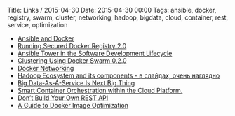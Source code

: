 Title: Links / 2015-04-30
Date: 2015-04-30 00:00
Tags: ansible, docker, registry, swarm, cluster, networking, hadoop, bigdata, cloud, container, rest, service, optimization

- [Ansible and Docker](https://developer.rackspace.com/blog/ansible-and-docker/)
- [Running Secured Docker Registry 2.0](http://container-solutions.com/2015/04/running-secured-docker-registry-2-0/)
- [Ansible Tower in the Software Development Lifecycle](http://devops.com/blogs/ansible-tower-in-the-software-development-lifecycle/)
- [Clustering Using Docker Swarm 0.2.0](http://www.javacodegeeks.com/2015/04/clustering-using-docker-swarm-0-2-0.html)
- [Docker Networking](https://medium.com/@mhausenblas/docker-networking-69b4f39df051)
- [Hadoop Ecosystem and its components - в слайдах, очень наглядно](http://www.edupristine.com/blog/hadoop-ecosystem-and-components)
- [Big Data-As-A-Service Is Next Big Thing](http://www.forbes.com/sites/bernardmarr/2015/04/27/big-data-as-a-service-is-next-big-thing/)
- [Smart Container Orchestration within the Cloud Platform.](http://blog.jelastic.com/2015/04/27/smart-container-orchestration-within-cloud-platform-part-1/)
- [Don’t Build Your Own REST API](https://www.ibm.com/developerworks/community/blogs/dreamfactory/entry/don_t_build_your_own_rest_api?lang=en)
- [A Guide to Docker Image Optimization](http://www.developer.com/design/a-guide-to-docker-image-optimization.html)

